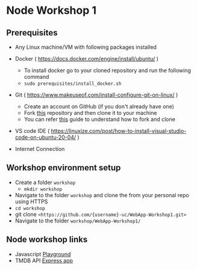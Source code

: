# Node Workshop 1
## Prerequisites
 - Any Linux machine/VM with following packages installed
 - Docker  ( https://docs.docker.com/engine/install/ubuntu/ )
     * To install docker go to your cloned repository and run the following command
     * `sudo prerequisites/install_docker.sh`
 - Git     ( https://www.makeuseof.com/install-configure-git-on-linux/ )
     * Create an account on GitHub (if you don't already have one)
     * Fork [this](https:https://github.com/UniCourt/WebApp-Workshop1) repository and then clone it to your machine
     * You can refer [this](https://docs.github.com/en/get-started/quickstart/fork-a-repo) guide to understand how to fork and clone

 - VS code IDE ( https://linuxize.com/post/how-to-install-visual-studio-code-on-ubuntu-20-04/ )
 - Internet Connection
 
## Workshop environment setup 
 - Create a folder `workshop`
   - `mkdir workshop`
 - Navigate to the folder `workshop` and clone the from your personal repo using HTTPS
 - `cd workshop`
 - git clone `<https://github.com/{username}-uc/WebApp-Workshop1.git>`
 - Navigate to the folder `workshop/WebApp-Workshop1/`


## Node workshop links
  - Javascript [Playground](playground/README.md)
  - TMDB API [Express app](node-app/README.md) 


